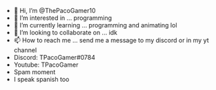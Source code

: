 - 👋 Hi, I’m @ThePacoGamer10
- 👀 I’m interested in ... programming
- 🌱 I’m currently learning ... programming and animating lol
- 💞️ I’m looking to collaborate on ... idk
- 📫 How to reach me ... send me a message to my discord or in my yt channel
- Discord: TPacoGamer#0784
- Youtube: TPacoGamer
- Spam moment
- I speak spanish too

<!---
TPacoGamer/TPacoGamer is a ✨ special ✨ repository because its `README.md` (this file) appears on your GitHub profile.
You can click the Preview link to take a look at your changes.
--->

